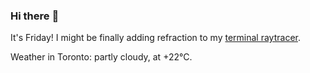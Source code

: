 ### Hi there :wave:

It's Friday! I might be finally adding refraction to my [terminal raytracer](https://github.com/bewuethr/bash-raytracer).

Weather in Toronto: partly cloudy, at +22°C.

